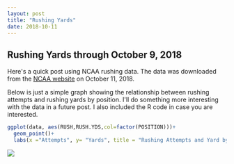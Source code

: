 ```yaml
---
layout: post
title: "Rushing Yards"
date: 2018-10-11
---
```


## Rushing Yards through October 9, 2018

Here's a quick post using NCAA rushing data. The data was downloaded from the [NCAA website](https://www.ncaa.com/stats/football/fbs/current/individual/469) on October 11, 2018.

Below is just a simple graph showing the relationship between rushing attempts and rushing yards by position. I'll do something more interesting with the data in a future post. I also included the R code in case you are interested.

``` r
ggplot(data, aes(RUSH,RUSH.YDS,col=factor(POSITION)))+
  geom_point()+
  labs(x ="Attempts", y= "Yards", title = "Rushing Attempts and Yard by Position", color="Position")
```

![](dcsimpson01.github.io/_posts/2018-10-11-RushingYards_files/figure-html/graphs-1.png)<!-- -->

